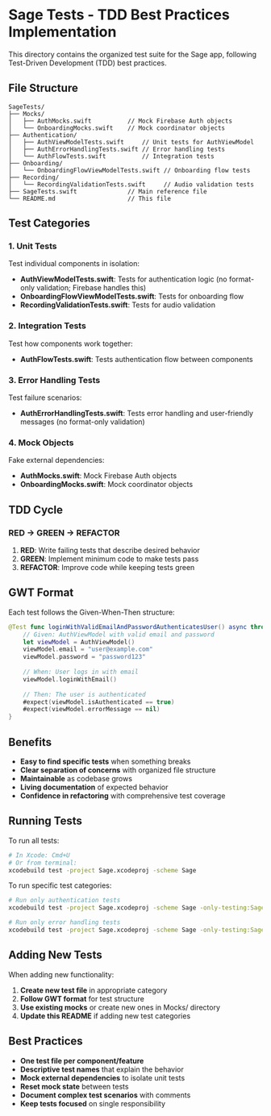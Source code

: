 # Sage Tests - TDD Best Practices Implementation

This directory contains the organized test suite for the Sage app, following Test-Driven Development (TDD) best practices.

## File Structure

```
SageTests/
├── Mocks/
│   ├── AuthMocks.swift          // Mock Firebase Auth objects
│   └── OnboardingMocks.swift    // Mock coordinator objects
├── Authentication/
│   ├── AuthViewModelTests.swift     // Unit tests for AuthViewModel
│   ├── AuthErrorHandlingTests.swift // Error handling tests
│   └── AuthFlowTests.swift          // Integration tests
├── Onboarding/
│   └── OnboardingFlowViewModelTests.swift // Onboarding flow tests
├── Recording/
│   └── RecordingValidationTests.swift     // Audio validation tests
├── SageTests.swift              // Main reference file
└── README.md                    // This file
```

## Test Categories

### 1. Unit Tests
Test individual components in isolation:
- **AuthViewModelTests.swift**: Tests for authentication logic (no format-only validation; Firebase handles this)
- **OnboardingFlowViewModelTests.swift**: Tests for onboarding flow
- **RecordingValidationTests.swift**: Tests for audio validation

### 2. Integration Tests
Test how components work together:
- **AuthFlowTests.swift**: Tests authentication flow between components

### 3. Error Handling Tests
Test failure scenarios:
- **AuthErrorHandlingTests.swift**: Tests error handling and user-friendly messages (no format-only validation)

### 4. Mock Objects
Fake external dependencies:
- **AuthMocks.swift**: Mock Firebase Auth objects
- **OnboardingMocks.swift**: Mock coordinator objects

## TDD Cycle

### RED → GREEN → REFACTOR

1. **RED**: Write failing tests that describe desired behavior
2. **GREEN**: Implement minimum code to make tests pass
3. **REFACTOR**: Improve code while keeping tests green

## GWT Format

Each test follows the Given-When-Then structure:

```swift
@Test func loginWithValidEmailAndPasswordAuthenticatesUser() async throws {
    // Given: AuthViewModel with valid email and password
    let viewModel = AuthViewModel()
    viewModel.email = "user@example.com"
    viewModel.password = "password123"
    
    // When: User logs in with email
    viewModel.loginWithEmail()
    
    // Then: The user is authenticated
    #expect(viewModel.isAuthenticated == true)
    #expect(viewModel.errorMessage == nil)
}
```

## Benefits

- **Easy to find specific tests** when something breaks
- **Clear separation of concerns** with organized file structure
- **Maintainable** as codebase grows
- **Living documentation** of expected behavior
- **Confidence in refactoring** with comprehensive test coverage

## Running Tests

To run all tests:
```bash
# In Xcode: Cmd+U
# Or from terminal:
xcodebuild test -project Sage.xcodeproj -scheme Sage
```

To run specific test categories:
```bash
# Run only authentication tests
xcodebuild test -project Sage.xcodeproj -scheme Sage -only-testing:SageTests/AuthViewModelTests

# Run only error handling tests
xcodebuild test -project Sage.xcodeproj -scheme Sage -only-testing:SageTests/AuthErrorHandlingTests
```

## Adding New Tests

When adding new functionality:

1. **Create new test file** in appropriate category
2. **Follow GWT format** for test structure
3. **Use existing mocks** or create new ones in Mocks/ directory
4. **Update this README** if adding new test categories

## Best Practices

- **One test file per component/feature**
- **Descriptive test names** that explain the behavior
- **Mock external dependencies** to isolate unit tests
- **Reset mock state** between tests
- **Document complex test scenarios** with comments
- **Keep tests focused** on single responsibility 